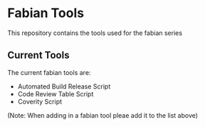 # Fabian Tools

This repository contains the tools used for the fabian series

## Current Tools
The current fabian tools are:
* Automated Build Release Script
* Code Review Table Script
* Coverity Script

(Note: When adding in a fabian tool pleae add it to the list above)
